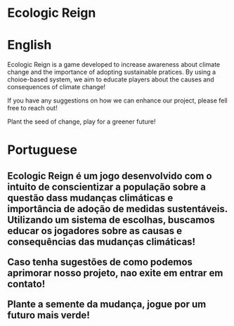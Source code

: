 # Ecologic Reign

<h1>English</h1>
<p>Ecologic Reign is a game developed to increase awareness about climate change and the importance of adopting sustainable pratices. By using a choioe-based system, we aim to educate players about the causes and consequences of climate change!</p>

If you have any suggestions on how we can enhance our project, please fell free to reach out!

Plant the seed of change, play for a greener future!</h2>

<h1>Portuguese</h1>
<h2>Ecologic Reign é um jogo desenvolvido com o intuito de conscientizar a população sobre a questão dass mudanças climáticas e importância de adoção de medidas sustentáveis. Utilizando um sistema de escolhas, buscamos educar os jogadores sobre as causas e consequências das mudanças climáticas!

Caso tenha sugestões de como podemos aprimorar nosso projeto, nao exite em entrar em contato!

Plante a semente da mudança, jogue por um futuro mais verde!</h2>
